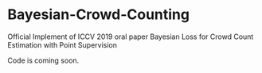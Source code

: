 # Bayesian-Crowd-Counting
Official Implement of ICCV 2019 oral paper Bayesian Loss for Crowd Count Estimation with Point Supervision

Code is coming soon.
